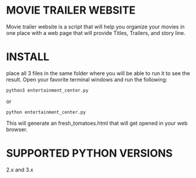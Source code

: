 # MOVIE TRAILER WEBSITE

Movie trailer website is a script that will help you organize your movies in one place with a web page that will provide Titles, Trailers, and story line.

# INSTALL

place all 3 files in the same folder where you will be able to run it to see the result. Open your favorite terminal windows and run the following:

	python3 entertainment_center.py

or

	python entertainment_center.py


This will generate an fresh_tomatoes.html that will get opened in your web browser.


# SUPPORTED PYTHON VERSIONS

2.x and 3.x
